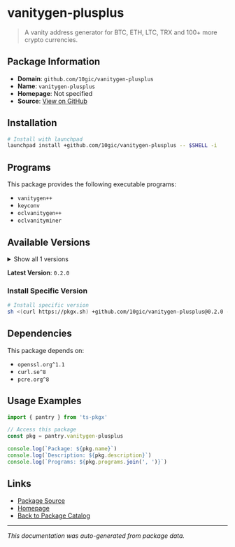 # vanitygen-plusplus

> A vanity address generator for BTC, ETH, LTC, TRX and 100+ more crypto currencies.

## Package Information

- **Domain**: `github.com/10gic/vanitygen-plusplus`
- **Name**: `vanitygen-plusplus`
- **Homepage**: Not specified
- **Source**: [View on GitHub](https://github.com/pkgxdev/pantry/tree/main/projects/github.com/10gic/vanitygen-plusplus/package.yml)

## Installation

```bash
# Install with launchpad
launchpad install +github.com/10gic/vanitygen-plusplus -- $SHELL -i
```

## Programs

This package provides the following executable programs:

- `vanitygen++`
- `keyconv`
- `oclvanitygen++`
- `oclvanityminer`

## Available Versions

<details>
<summary>Show all 1 versions</summary>

- `0.2.0`

</details>

**Latest Version**: `0.2.0`

### Install Specific Version

```bash
# Install specific version
sh <(curl https://pkgx.sh) +github.com/10gic/vanitygen-plusplus@0.2.0 -- $SHELL -i
```

## Dependencies

This package depends on:

- `openssl.org^1.1`
- `curl.se^8`
- `pcre.org^8`

## Usage Examples

```typescript
import { pantry } from 'ts-pkgx'

// Access this package
const pkg = pantry.vanitygen-plusplus

console.log(`Package: ${pkg.name}`)
console.log(`Description: ${pkg.description}`)
console.log(`Programs: ${pkg.programs.join(', ')}`)
```

## Links

- [Package Source](https://github.com/pkgxdev/pantry/tree/main/projects/github.com/10gic/vanitygen-plusplus/package.yml)
- [Homepage](#)
- [Back to Package Catalog](../package-catalog.md)

---

*This documentation was auto-generated from package data.*
